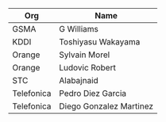 | Org                    | Name                                                |
| -----------------------| ----------------------------------------------------|
| GSMA | G Williams |
| KDDI | Toshiyasu Wakayama |
| Orange | Sylvain Morel |
| Orange | Ludovic Robert |
| STC | Alabajnaid |
| Telefonica | Pedro Diez Garcia |
| Telefonica | Diego Gonzalez Martinez |



